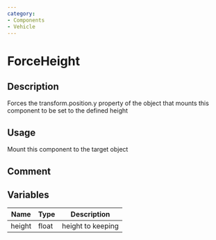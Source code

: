 ```yaml
---
category: 
- Components
- Vehicle
---
```

# ForceHeight
## Description

Forces the transform.position.y property of the object that mounts this component to be set to the defined height

## Usage

Mount this component to the target object

## Comment

## Variables
| Name | Type | Description |
| ----------- | ----------- | ----------- |
| height | float | height to keeping |  

